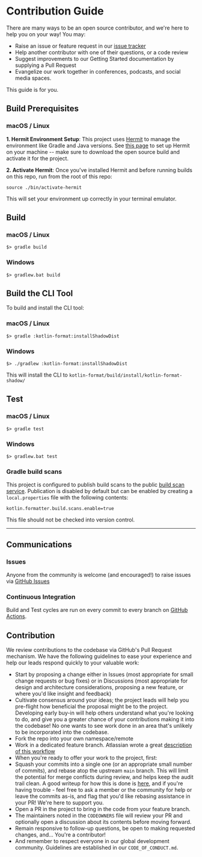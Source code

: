 # Contribution Guide

There are many ways to be an open source contributor, and we're here to help you on your way! You may:

* Raise an issue or feature request in our [issue tracker](#issues)
* Help another contributor with one of their questions, or a code review
* Suggest improvements to our Getting Started documentation by supplying a Pull Request
* Evangelize our work together in conferences, podcasts, and social media spaces.

This guide is for you.

## Build Prerequisites

### macOS / Linux

**1. Hermit Environment Setup**: This project uses [Hermit](https://cashapp.github.io/hermit) to
manage the environment like Gradle and Java versions.
See [this page](https://cashapp.github.io/hermit/usage/get-started/) to set up Hermit on your machine -- make sure to
download the open source build and activate it for the project.

**2. Activate Hermit**: Once you've installed Hermit and before running builds on this repo, run from the root of this repo:
```shell
source ./bin/activate-hermit
```
This will set your environment up correctly in your terminal emulator.

## Build

### macOS / Linux

```shell
$> gradle build
```

### Windows
```shell
$> gradlew.bat build
```

## Build the CLI Tool
To build and install the CLI tool:

### macOS / Linux
```shell
$> gradle :kotlin-format:installShadowDist
```

### Windows
```shell
$> ./gradlew :kotlin-format:installShadowDist
```

This will install the CLI to `kotlin-format/build/install/kotlin-format-shadow/`

## Test

### macOS / Linux
```shell
$> gradle test
```

### Windows
```shell
$> gradlew.bat test
```

### Gradle build scans

This project is configured to publish build scans to the public
[build scan service](https://scans.gradle.com/). Publication is disabled by default but can be
enabled by creating a `local.properties` file with the following contents:

```properties
kotlin.formatter.build.scans.enable=true
```

This file should not be checked into version control.

---

## Communications

### Issues

Anyone from the community is welcome (and encouraged!) to raise issues via
[GitHub Issues](https://github.com/block/kotlin-formatter/issues)

### Continuous Integration

Build and Test cycles are run on every commit to every branch on [GitHub Actions](https://github.com/block/kotlin-formatter/actions).

## Contribution

We review contributions to the codebase via GitHub's Pull Request mechanism. We have
the following guidelines to ease your experience and help our leads respond quickly
to your valuable work:

* Start by proposing a change either in Issues (most appropriate for small
  change requests or bug fixes) or in Discussions (most appropriate for design
  and architecture considerations, proposing a new feature, or where you'd
  like insight and feedback)
* Cultivate consensus around your ideas; the project leads will help you
  pre-flight how beneficial the proposal might be to the project. Developing early
  buy-in will help others understand what you're looking to do, and give you a
  greater chance of your contributions making it into the codebase! No one wants to
  see work done in an area that's unlikely to be incorporated into the codebase.
* Fork the repo into your own namespace/remote
* Work in a dedicated feature branch. Atlassian wrote a great
  [description of this workflow](https://www.atlassian.com/git/tutorials/comparing-workflows/feature-branch-workflow)
* When you're ready to offer your work to the project, first:
* Squash your commits into a single one (or an appropriate small number of commits), and
  rebase atop the upstream `main` branch. This will limit the potential for merge
  conflicts during review, and helps keep the audit trail clean. A good writeup for
  how this is done is
  [here](https://medium.com/@slamflipstrom/a-beginners-guide-to-squashing-commits-with-git-rebase-8185cf6e62ec), and if you're
  having trouble - feel free to ask a member or the community for help or leave the commits as-is, and flag that you'd like
  rebasing assistance in your PR! We're here to support you.
* Open a PR in the project to bring in the code from your feature branch.
* The maintainers noted in the `CODEOWNERS` file will review your PR and optionally
  open a discussion about its contents before moving forward.
* Remain responsive to follow-up questions, be open to making requested changes, and...
  You're a contributor!
* And remember to respect everyone in our global development community. Guidelines
  are established in our `CODE_OF_CONDUCT.md`.